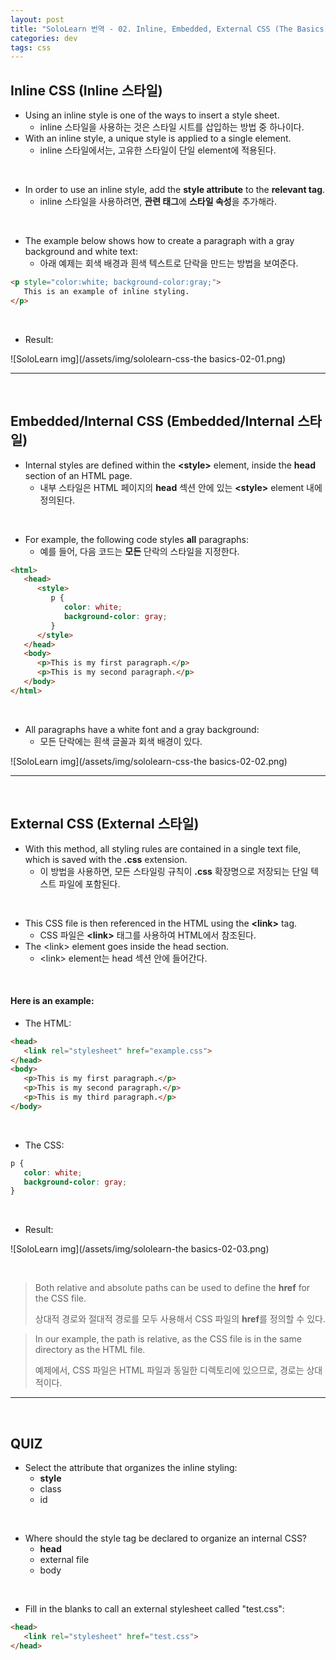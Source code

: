 ```yaml
---
layout: post
title: "SoloLearn 번역 - 02. Inline, Embedded, External CSS (The Basics)"
categories: dev
tags: css
---
```


## Inline CSS (Inline 스타일)

- Using an inline style is one of the ways to insert a style sheet.
  - inline 스타일을 사용하는 것은 스타일 시트를 삽입하는 방법 중 하나이다.
- With an inline style, a unique style is applied to a single element.
  - inline 스타일에서는, 고유한 스타일이 단일 element에 적용된다.

<br>

- In order to use an inline style, add the **style attribute** to the **relevant tag**.
  - inline 스타일을 사용하려면, **관련 태그**에 **스타일 속성**을 추가해라.

<br>

- The example below shows how to create a paragraph with a gray background and white text:
  - 아래 예제는 회색 배경과 흰색 텍스트로 단락을 만드는 방법을 보여준다.

```html
<p style="color:white; background-color:gray;">
   This is an example of inline styling.
</p>
```

<br>

- Result:

![SoloLearn img](/assets/img/sololearn-css-the basics-02-01.png)

------

<br>

## Embedded/Internal CSS (Embedded/Internal 스타일)

- Internal styles are defined within the **\<style>** element, inside the **head** section of an HTML page.
  - 내부 스타일은 HTML 페이지의 **head** 섹션 안에 있는 **\<style>** element 내에 정의된다.

<br>

- For example, the following code styles **all** paragraphs:
  - 예를 들어, 다음 코드는 **모든** 단락의 스타일을 지정한다.

```html
<html>
   <head>
      <style>
         p {
            color: white;
            background-color: gray;
         }
      </style>
   </head>
   <body>
      <p>This is my first paragraph.</p>
      <p>This is my second paragraph.</p>
   </body>
</html>
```

<br>

- All paragraphs have a white font and a gray background:
  - 모든 단락에는 흰색 글꼴과 회색 배경이 있다.

![SoloLearn img](/assets/img/sololearn-css-the basics-02-02.png)

------

<br>

## External CSS (External 스타일)

- With this method, all styling rules are contained in a single text file, which is saved with the **.css** extension.
  - 이 방법을 사용하면, 모든 스타일링 규칙이 **.css** 확장명으로 저장되는 단일 텍스트 파일에 포함된다.

<br>

- This CSS file is then referenced in the HTML using the **\<link>** tag.
  - CSS 파일은 **\<link>** 태그를 사용하여 HTML에서 참조된다.
- The \<link> element goes inside the head section.
  - \<link> element는 head 섹션 안에 들어간다.

<br>

#### Here is an example:

- The HTML:

```html
<head>
   <link rel="stylesheet" href="example.css">
</head>
<body>
   <p>This is my first paragraph.</p>
   <p>This is my second paragraph.</p>
   <p>This is my third paragraph.</p>
</body>
```

<br>

- The CSS:

```css
p {
   color: white;
   background-color: gray;
}
```

<br>

- Result:

![SoloLearn img](/assets/img/sololearn-the basics-02-03.png)

<br>

> Both relative and absolute paths can be used to define the **href** for the CSS file.
>
> 상대적 경로와 절대적 경로를 모두 사용해서 CSS 파일의 **href**를 정의할 수 있다.

> In our example, the path is relative, as the CSS file is in the same directory as the HTML file.
>
> 예제에서, CSS 파일은 HTML 파일과 동일한 디렉토리에 있으므로, 경로는 상대적이다.

------

<br>

## QUIZ

- Select the attribute that organizes the inline styling:
  - **style**
  - class
  - id

<br>

- Where should the style tag be declared to organize an internal CSS?
  - **head**
  - external file
  - body

<br>

- Fill in the blanks to call an external stylesheet called "test.css":

```html
<head>
   <link rel="stylesheet" href="test.css">
</head>
```

<br>